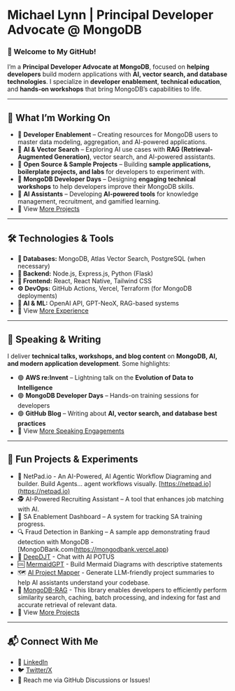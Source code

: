# Michael Lynn | Principal Developer Advocate @ MongoDB  

### 👋 Welcome to My GitHub!  
I’m a **Principal Developer Advocate at MongoDB**, focused on **helping developers** build modern applications with **AI, vector search, and database technologies**. I specialize in **developer enablement**, **technical education**, and **hands-on workshops** that bring MongoDB’s capabilities to life.  

---

## 🚀 What I’m Working On  
- 🔹 **Developer Enablement** – Creating resources for MongoDB users to master data modeling, aggregation, and AI-powered applications.  
- 🔹 **AI & Vector Search** – Exploring AI use cases with **RAG (Retrieval-Augmented Generation)**, vector search, and AI-powered assistants.  
- 🔹 **Open Source & Sample Projects** – Building **sample applications, boilerplate projects, and labs** for developers to experiment with.  
- 🔹 **MongoDB Developer Days** – Designing **engaging technical workshops** to help developers improve their MongoDB skills.  
- 🔹 **AI Assistants** – Developing **AI-powered tools** for knowledge management, recruitment, and gamified learning.
- 🔗 View [More Projects](https://mlynn.org/projects)

---

## 🛠️ Technologies & Tools  
- **💾 Databases:** MongoDB, Atlas Vector Search, PostgreSQL (when necessary)  
- **📡 Backend:** Node.js, Express.js, Python (Flask)  
- **🎨 Frontend:** React, React Native, Tailwind CSS  
- **⚙️ DevOps:** GitHub Actions, Vercel, Terraform (for MongoDB deployments)  
- **🧠 AI & ML:** OpenAI API, GPT-NeoX, RAG-based systems  
- 🔗 View [More Experience](https://mlynn.org/resume)

---

## 🎤 Speaking & Writing  
I deliver **technical talks, workshops, and blog content** on **MongoDB, AI, and modern application development**. Some highlights:  

- 🟢 **AWS re:Invent** – Lightning talk on the **Evolution of Data to Intelligence**  
- 🟢 **MongoDB Developer Days** – Hands-on training sessions for developers  
- 🟢 **GitHub Blog** – Writing about **AI, vector search, and database best practices**
- 🔗 View [More Speaking Engagements](https://mlynn.org/speaking)


---

## 🌱 Fun Projects & Experiments  
- 🤖 NetPad.io - An AI-Powered, AI Agentic Workflow Diagraming and builder.  Build Agents... agent workflows visually. [https://netpad.io](https://netpad.io)
- 🕵️ AI-Powered Recruiting Assistant – A tool that enhances job matching with AI.  
- 📌 SA Enablement Dashboard – A system for tracking SA training progress.  
- 🔍 Fraud Detection in Banking – A sample app demonstrating fraud detection with MongoDB - [MongoDBank.com(https://mongodbank.vercel.app)
- 💬 [DeepDJT](https://deepdjt.com) - Chat with AI POTUS
- 🆒 [MermaidGPT](https://mermaidgpt.com) - Build Mermaid Diagrams with descriptive statements
- 🗺️ [AI Project Mapper](https://mrlynn.github.io/ai-project-mapper) - Generate LLM-friendly project summaries to help AI assistants understand your codebase.
- 🧠 [MongoDB-RAG](https://mongodb-developer.github.io/mongodb-rag) - This library enables developers to efficiently perform similarity search, caching, batch processing, and indexing for fast and accurate retrieval of relevant data.
- 🔗 View [More Projects](https://mlynn.org/projects)

---

## 📬 Connect With Me  
- 💼 [LinkedIn](https://www.linkedin.com/in/mlynn/)   
- 🐦 [Twitter/X](https://twitter.com/mlynn)  
- 📧 Reach me via GitHub Discussions or Issues!  

